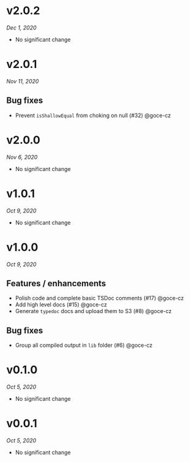# v2.0.2
_Dec 1, 2020_

* No significant change

# v2.0.1
_Nov 11, 2020_

## Bug fixes

- Prevent `isShallowEqual` from choking on null (#32) @goce-cz


# v2.0.0
_Nov 6, 2020_

* No significant change

# v1.0.1
_Oct 9, 2020_

* No significant change

# v1.0.0
_Oct 9, 2020_

## Features / enhancements

- Polish code and complete basic TSDoc comments (#17) @goce-cz 
- Add high level docs (#15) @goce-cz 
- Generate `typedoc` docs and upload them to S3 (#8) @goce-cz 

## Bug fixes

- Group all compiled output in `lib` folder (#6) @goce-cz


# v0.1.0
_Oct 5, 2020_

* No significant change

# v0.0.1
_Oct 5, 2020_

* No significant change


